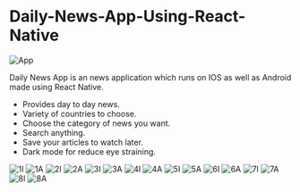 # Daily-News-App-Using-React-Native

![App](https://github.com/VaibhavMojidra/Daily-News-App-Using-React-Native/blob/master/screenshots/App.gif)

Daily News App is an news application which runs on IOS as well as Android made using React Native.

- Provides day to day news.
- Variety of countries to choose.
- Choose the category of news you want.
- Search anything.
- Save your articles to watch later.
- Dark mode for reduce eye straining.

![1I](https://github.com/VaibhavMojidra/Daily-News-App-Using-React-Native/blob/master/screenshots/1I.png)
![1A](https://github.com/VaibhavMojidra/Daily-News-App-Using-React-Native/blob/master/screenshots/1A.png)
![2I](https://github.com/VaibhavMojidra/Daily-News-App-Using-React-Native/blob/master/screenshots/2I.png)
![2A](https://github.com/VaibhavMojidra/Daily-News-App-Using-React-Native/blob/master/screenshots/2A.png)
![3I](https://github.com/VaibhavMojidra/Daily-News-App-Using-React-Native/blob/master/screenshots/3I.png)
![3A](https://github.com/VaibhavMojidra/Daily-News-App-Using-React-Native/blob/master/screenshots/3A.png)
![4I](https://github.com/VaibhavMojidra/Daily-News-App-Using-React-Native/blob/master/screenshots/4I.png)
![4A](https://github.com/VaibhavMojidra/Daily-News-App-Using-React-Native/blob/master/screenshots/4A.png)
![5I](https://github.com/VaibhavMojidra/Daily-News-App-Using-React-Native/blob/master/screenshots/5I.png)
![5A](https://github.com/VaibhavMojidra/Daily-News-App-Using-React-Native/blob/master/screenshots/5A.png)
![6I](https://github.com/VaibhavMojidra/Daily-News-App-Using-React-Native/blob/master/screenshots/6I.png)
![6A](https://github.com/VaibhavMojidra/Daily-News-App-Using-React-Native/blob/master/screenshots/6A.png)
![7I](https://github.com/VaibhavMojidra/Daily-News-App-Using-React-Native/blob/master/screenshots/7I.png)
![7A](https://github.com/VaibhavMojidra/Daily-News-App-Using-React-Native/blob/master/screenshots/7A.png)
![8I](https://github.com/VaibhavMojidra/Daily-News-App-Using-React-Native/blob/master/screenshots/8I.png)
![8A](https://github.com/VaibhavMojidra/Daily-News-App-Using-React-Native/blob/master/screenshots/8A.png)


